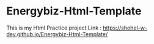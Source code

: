 # Energybiz-Html-Template
This is my Html Practice project
Link : https://shohel-w-dev.github.io/Energybiz-Html-Template/
